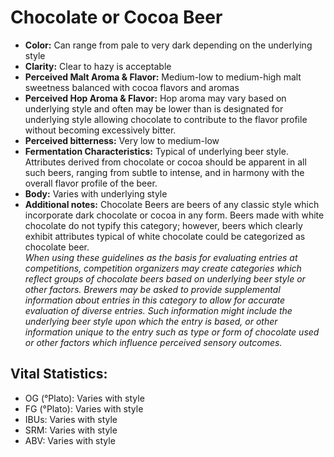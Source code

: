 # Chocolate or Cocoa Beer

- **Color:** Can range from pale to very dark depending on the underlying style
- **Clarity:** Clear to hazy is acceptable
- **Perceived Malt Aroma & Flavor:** Medium-low to medium-high malt sweetness balanced with cocoa flavors and aromas
- **Perceived Hop Aroma & Flavor:** Hop aroma may vary based on underlying style and often may be lower than is designated for underlying style allowing chocolate to contribute to the flavor profile without becoming excessively bitter.
- **Perceived bitterness:** Very low to medium-low
- **Fermentation Characteristics:** Typical of underlying beer style. Attributes derived from chocolate or cocoa should be apparent in all such beers, ranging from subtle to intense, and in harmony with the overall flavor profile of the beer.
- **Body:** Varies with underlying style
- **Additional notes:** Chocolate Beers are beers of any classic style which incorporate dark chocolate or cocoa in any form. Beers made with white chocolate do not typify this category; however, beers which clearly exhibit attributes typical of white chocolate could be categorized as chocolate beer.<br/>
_When using these guidelines as the basis for evaluating entries at competitions, competition organizers may create categories which reflect groups of chocolate beers based on underlying beer style or other factors. Brewers may be asked to provide supplemental information about entries in this category to allow for accurate evaluation of diverse entries. Such information might include the underlying beer style upon which the entry is based, or other information unique to the entry such as type or form of chocolate used or other factors which influence perceived sensory outcomes._

## Vital Statistics:

- OG (°Plato): Varies with style 
- FG (°Plato): Varies with style 
- IBUs: Varies with style 
- SRM: Varies with style 
- ABV: Varies with style 
